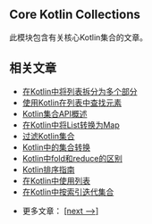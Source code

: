 ## Core Kotlin Collections

此模块包含有关核心Kotlin集合的文章。

## 相关文章

+ [在Kotlin中将列表拆分为多个部分](docs/在Kotlin中将列表拆分为多个部分.md)
+ [使用Kotlin在列表中查找元素](docs/使用Kotlin在列表中查找元素.md)
+ [Kotlin集合API概述](docs/Kotlin集合API概述.md)
+ [在Kotlin中将List转换为Map](docs/在Kotlin中将List转换为Map.md)
+ [过滤Kotlin集合](docs/过滤Kotlin集合.md)
+ [Kotlin中的集合转换](docs/Kotlin中的集合转换.md)
+ [Kotlin中fold和reduce的区别](docs/Kotlin中fold和reduce的区别.md)
+ [Kotlin排序指南](docs/Kotlin排序指南.md)
+ [在Kotlin中使用列表](docs/在Kotlin中使用列表.md)
+ [在Kotlin中按索引迭代集合](docs/在Kotlin中按索引迭代集合.md)

- 更多文章： [[next -->]](../kotlin-core-collections-2/README.md)